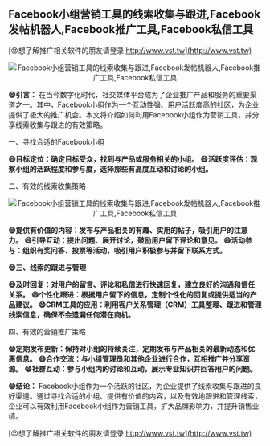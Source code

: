 ## **Facebook小组营销工具的线索收集与跟进,Facebook发帖机器人,Facebook推广工具,Facebook私信工具**

[😍想了解推广相关软件的朋友请登录 http://www.vst.tw](http://www.vst.tw)

 <center><img src="https://vst.tw/MP4/tuiguang/png/5.png" alt="Facebook小组营销工具的线索收集与跟进,Facebook发帖机器人,Facebook推广工具,Facebook私信工具"></center>

**😄引言：**
在当今数字化时代，社交媒体平台成为了企业推广产品和服务的重要渠道之一。其中，Facebook小组作为一个互动性强、用户活跃度高的社区，为企业提供了极大的推广机会。本文将介绍如何利用Facebook小组作为营销工具，并分享线索收集与跟进的有效策略。

一、寻找合适的Facebook小组

**😄目标定位：确定目标受众，找到与产品或服务相关的小组。**
**😄活跃度评估：观察小组的活跃程度和参与度，选择那些有高度互动和讨论的小组。**

二、有效的线索收集策略

 <center><img src="https://vst.tw/MP4/tuiguang/png/1.png" alt="Facebook小组营销工具的线索收集与跟进,Facebook发帖机器人,Facebook推广工具,Facebook私信工具"></center>

**😄提供有价值的内容：发布与产品相关的有趣、实用的帖子，吸引用户的注意力。**
**😄引导互动：提出问题、展开讨论，鼓励用户留下评论和意见。**
**😄活动参与：组织有奖问答、投票等活动，吸引用户积极参与并留下联系方式。**

**😄三、线索的跟进与管理**

**😄及时回复：对用户的留言、评论和私信进行快速回复，建立良好的沟通和信任关系。**
**😄个性化跟进：根据用户留下的信息，定制个性化的回复或提供适当的产品建议。**
**😄CRM工具的应用：利用客户关系管理（CRM）工具整理、跟进和管理线索信息，确保不会遗漏任何潜在商机。**

四、有效的营销推广策略

**😄定期发布更新：保持对小组的持续关注，定期发布与产品相关的最新动态和优惠信息。**
**😄合作交流：与小组管理员和其他企业进行合作，互相推广并分享资源。**
**😄社群互动：参与小组内的讨论和互动，展示专业知识并回答用户的问题。**

**😄结论：**
Facebook小组作为一个活跃的社区，为企业提供了线索收集与跟进的良好渠道。通过寻找合适的小组、提供有价值的内容，以及有效地跟进和管理线索，企业可以有效利用Facebook小组作为营销工具，扩大品牌影响力，并提升销售业绩。

[😍想了解推广相关软件的朋友请登录 http://www.vst.tw](http://www.vst.tw)



